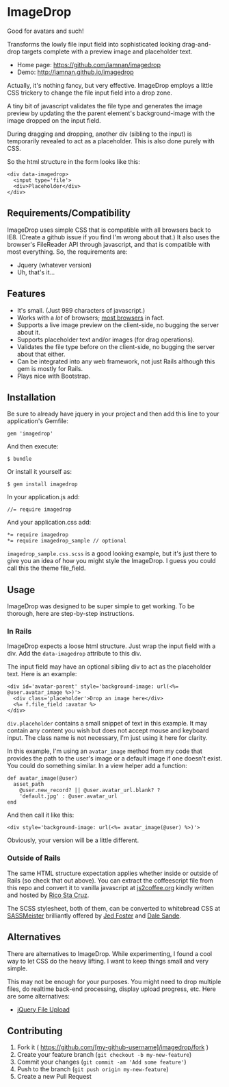 # ImageDrop

Good for avatars and such!

Transforms the lowly file input field into sophisticated looking drag-and-drop targets complete with a preview image and placeholder text.

*  Home page: https://github.com/iamnan/imagedrop
*  Demo: http://iamnan.github.io/imagedrop

Actually, it's nothing fancy, but very effective. ImageDrop employs a little CSS trickery to change the  file input field into a drop zone.

A tiny bit of javascript validates the file type and generates the image preview by updating the the parent element's background-image with the image dropped on the input field.

During dragging and dropping, another div (sibling to the input) is temporarily revealed to act as a placeholder. This is also done purely with CSS.

So the html structure in the form looks like this:

    <div data-imagedrop>
      <input type='file'>
      <div>Placeholder</div>
    </div>

## Requirements/Compatibility

ImageDrop uses simple CSS that is compatible with all browsers back to IE8. (Create a github issue if you find I'm wrong about that.) It also uses the browser's FileReader API through javascript, and that is compatible with most everything. So, the requirements are:

* Jquery (whatever version)
* Uh, that's it...

## Features
* It's small. (Just 989 characters of javascript.)
* Works with a *lot* of browsers; [most browsers](http://caniuse.com/#search=FileReader) in fact.
* Supports a live image preview on the client-side, no bugging the server about it.
* Supports placeholder text and/or images (for drag operations).
* Validates the file type before on the client-side, no bugging the server about that either.
* Can be integrated into any web framework, not just Rails although this gem is mostly for Rails.
* Plays nice with Bootstrap.

## Installation

Be sure to already have jquery in your project and then add this line to your application's Gemfile:

    gem 'imagedrop'

And then execute:

    $ bundle

Or install it yourself as:

    $ gem install imagedrop

In your application.js add:

    //= require imagedrop

And your application.css add:

    *= require imagedrop
    *= require imagedrop_sample // optional

`imagedrop_sample.css.scss` is a good looking example, but it's just there to give you an idea of how you might style the ImageDrop. I guess you could call this the theme file_field. 

## Usage

ImageDrop was designed to be super simple to get working. To be thorough, here are step-by-step instructions.

### In Rails

ImageDrop expects a loose html structure. Just wrap the input field with a div. Add the `data-imagedrop` attribute to this div.

The input field may have an optional sibling div to act as the placeholder text. Here is an example:

    <div id='avatar-parent' style='background-image: url(<%= @user.avatar_image %>)'>
      <div class='placeholder'>Drop an image here</div>
      <%= f.file_field :avatar %>
    </div>

`div.placeholder` contains a small snippet of text in this example. It may contain any content you wish but does not accept mouse and keyboard input. The class name is not necessary, I'm just using it here for clarity. 
      
In this example, I'm using an `avatar_image` method from my code that provides the path to the user's image or a default image if one doesn't exist. You could do something similar. In a view helper add a function:

    def avatar_image(@user)
      asset_path
        @user.new_record? || @user.avatar_url.blank? ?
        'default.jpg' : @user.avatar_url
    end

And then call it like this:

    <div style='background-image: url(<%= avatar_image(@user) %>)'>

Obviously, your version will be a little different.

### Outside of Rails

The same HTML structure expectation applies whether inside or outside of Rails (so check that out above). You can extract the coffeescript file from this repo and convert it to vanilla javascript at [js2coffee.org](http://js2coffee.org) kindly written and hosted by [Rico Sta Cruz](http://ricostacruz.com/).

The SCSS stylesheet, both of them, can be converted to whitebread CSS at [SASSMeister](http://sassmeister.com/) brilliantly offered by [Jed Foster](http://jedfoster.com/) and [Dale Sande](http://www.dalesande.com/).

## Alternatives

There are alternatives to ImageDrop. While experimenting, I found a cool way to let CSS do the heavy lifting. I want to keep things small and very simple.

This may not be enough for your purposes. You might need to drop multiple files, do realtime back-end processing, display upload progress, etc. Here are some alternatives:

* [jQuery File Upload](http://blueimp.github.io/jQuery-File-Upload/) 

## Contributing

1. Fork it ( https://github.com/[my-github-username]/imagedrop/fork )
2. Create your feature branch (`git checkout -b my-new-feature`)
3. Commit your changes (`git commit -am 'Add some feature'`)
4. Push to the branch (`git push origin my-new-feature`)
5. Create a new Pull Request
